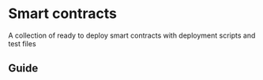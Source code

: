 # Smart contracts

A collection of ready to deploy smart contracts with deployment scripts and test files

## Guide

